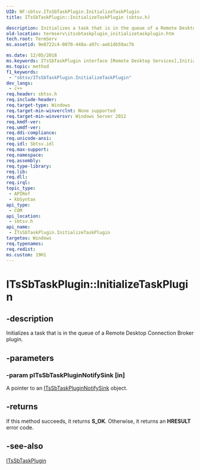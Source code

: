 ```yaml
---
UID: NF:sbtsv.ITsSbTaskPlugin.InitializeTaskPlugin
title: ITsSbTaskPlugin::InitializeTaskPlugin (sbtsv.h)

description: Initializes a task that is in the queue of a Remote Desktop Connection Broker plugin.
old-location: termserv\itssbtaskplugin_initializetaskplugin.htm
tech.root: TermServ
ms.assetid: 9e8722c4-0070-448a-a97c-aeb1db59ac7b

ms.date: 12/05/2018
ms.keywords: ITsSbTaskPlugin interface [Remote Desktop Services],InitializeTaskPlugin method, ITsSbTaskPlugin.InitializeTaskPlugin, ITsSbTaskPlugin::InitializeTaskPlugin, InitializeTaskPlugin, InitializeTaskPlugin method [Remote Desktop Services], InitializeTaskPlugin method [Remote Desktop Services],ITsSbTaskPlugin interface, sbtsv/ITsSbTaskPlugin::InitializeTaskPlugin, termserv.itssbtaskplugin_initializetaskplugin
ms.topic: method
f1_keywords: 
 - "sbtsv/ITsSbTaskPlugin.InitializeTaskPlugin"
dev_langs:
 - c++
req.header: sbtsv.h
req.include-header: 
req.target-type: Windows
req.target-min-winverclnt: None supported
req.target-min-winversvr: Windows Server 2012
req.kmdf-ver: 
req.umdf-ver: 
req.ddi-compliance: 
req.unicode-ansi: 
req.idl: Sbtsv.idl
req.max-support: 
req.namespace: 
req.assembly: 
req.type-library: 
req.lib: 
req.dll: 
req.irql: 
topic_type:
 - APIRef
 - kbSyntax
api_type:
 - COM
api_location:
 - sbtsv.h
api_name:
 - ITsSbTaskPlugin.InitializeTaskPlugin
targetos: Windows
req.typenames: 
req.redist: 
ms.custom: 19H1
---
```


# ITsSbTaskPlugin::InitializeTaskPlugin


## -description


Initializes a task that is in the queue of a Remote Desktop Connection Broker plugin.


## -parameters




### -param pITsSbTaskPluginNotifySink [in]

A pointer to an <a href="https://docs.microsoft.com/windows/desktop/api/sbtsv/nn-sbtsv-itssbtaskpluginnotifysink">ITsSbTaskPluginNotifySink</a> object.


## -returns



If this method succeeds, it returns <b xmlns:loc="http://microsoft.com/wdcml/l10n">S_OK</b>. Otherwise, it returns an <b xmlns:loc="http://microsoft.com/wdcml/l10n">HRESULT</b> error code.




## -see-also




<a href="https://docs.microsoft.com/windows/desktop/api/sbtsv/nn-sbtsv-itssbtaskplugin">ITsSbTaskPlugin</a>
 

 

